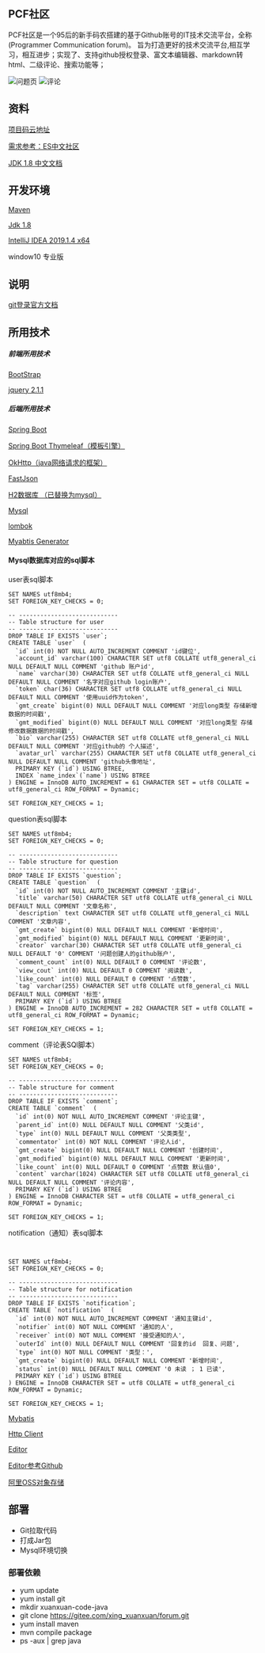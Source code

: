 ## PCF社区
PCF社区是一个95后的新手码农搭建的基于Github账号的IT技术交流平台，全称 (Programmer Communication forum)。
旨为打造更好的技术交流平台,相互学习，相互进步；实现了、支持github授权登录、富文本编辑器、markdown转html、二级评论、搜索功能等；

![问题页](https://img-blog.csdnimg.cn/20200526145111151.png?x-oss-process=image/watermark,type_ZmFuZ3poZW5naGVpdGk,shadow_10,text_aHR0cHM6Ly9ibG9nLmNzZG4ubmV0L3FxNzc5MjQ3MjU3,size_16,color_FFFFFF,t_70)
![评论](https://img-blog.csdnimg.cn/20200528113222922.png?x-oss-process=image/watermark,type_ZmFuZ3poZW5naGVpdGk,shadow_10,text_aHR0cHM6Ly9ibG9nLmNzZG4ubmV0L3FxNzc5MjQ3MjU3,size_16,color_FFFFFF,t_70)
## 资料
[项目码云地址](https://gitee.com/xing_xuanxuan/forum)

[需求参考：ES中文社区](https://elasticsearch.cn/)

[JDK 1.8 中文文档](http://www.matools.com/api/java8)
## 开发环境
[Maven](https://maven.apache.org/)

[Jdk 1.8](https://www.oracle.com/java/technologies/javase-downloads.html)

[IntelliJ IDEA 2019.1.4 x64]( https://www.jetbrains.com/ )

window10 专业版


## 说明
[git登录官方文档](https://developer.github.com/apps/building-oauth-apps/creating-an-oauth-app/)
## 所用技术
##### 前端所用技术
[BootStrap](https://www.bootcss.com/)

[jquery 2.1.1](https://cdn.staticfile.org/jquery/2.1.1/jquery.min.js)
##### 后端所用技术

[Spring Boot](https://spring.io/projects/spring-boot)

[Spring Boot Thymeleaf（模板引擎）](https://www.thymeleaf.org/index.html)

[OkHttp（java网络请求的框架）](https://square.github.io/okhttp/)

[FastJson](https://github.com/alibaba/fastjson)

[H2数据库 （已替换为mysql）](http://www.h2database.com/html/main.html)

[Mysql](https://www.mysql.com/)

[lombok](https://projectlombok.org/)

[Myabtis Generator](http://mybatis.org/generator/quickstart.html)

####  Mysql数据库对应的sql脚本

user表sql脚本
```mysql
SET NAMES utf8mb4;
SET FOREIGN_KEY_CHECKS = 0;

-- ----------------------------
-- Table structure for user
-- ----------------------------
DROP TABLE IF EXISTS `user`;
CREATE TABLE `user`  (
  `id` int(0) NOT NULL AUTO_INCREMENT COMMENT 'id键位',
  `account_id` varchar(100) CHARACTER SET utf8 COLLATE utf8_general_ci NULL DEFAULT NULL COMMENT 'github 账户id',
  `name` varchar(30) CHARACTER SET utf8 COLLATE utf8_general_ci NULL DEFAULT NULL COMMENT '名字对应github login账户',
  `token` char(36) CHARACTER SET utf8 COLLATE utf8_general_ci NULL DEFAULT NULL COMMENT '使用uuid作为token',
  `gmt_create` bigint(0) NULL DEFAULT NULL COMMENT '对应long类型 存储新增数据的时间戳',
  `gmt_modified` bigint(0) NULL DEFAULT NULL COMMENT '对应long类型 存储修改数据数据的时间戳',
  `bio` varchar(255) CHARACTER SET utf8 COLLATE utf8_general_ci NULL DEFAULT NULL COMMENT '对应github的 个人描述',
  `avatar_url` varchar(255) CHARACTER SET utf8 COLLATE utf8_general_ci NULL DEFAULT NULL COMMENT 'github头像地址',
  PRIMARY KEY (`id`) USING BTREE,
  INDEX `name_index`(`name`) USING BTREE
) ENGINE = InnoDB AUTO_INCREMENT = 61 CHARACTER SET = utf8 COLLATE = utf8_general_ci ROW_FORMAT = Dynamic;

SET FOREIGN_KEY_CHECKS = 1;
```

question表sql脚本
```mysql
SET NAMES utf8mb4;
SET FOREIGN_KEY_CHECKS = 0;

-- ----------------------------
-- Table structure for question
-- ----------------------------
DROP TABLE IF EXISTS `question`;
CREATE TABLE `question`  (
  `id` int(0) NOT NULL AUTO_INCREMENT COMMENT '主键id',
  `title` varchar(50) CHARACTER SET utf8 COLLATE utf8_general_ci NULL DEFAULT NULL COMMENT '文章名称',
  `description` text CHARACTER SET utf8 COLLATE utf8_general_ci NULL COMMENT '文章内容',
  `gmt_create` bigint(0) NULL DEFAULT NULL COMMENT '新增时间',
  `gmt_modified` bigint(0) NULL DEFAULT NULL COMMENT '更新时间',
  `creator` varchar(30) CHARACTER SET utf8 COLLATE utf8_general_ci NULL DEFAULT '0' COMMENT '问题创建人的github账户',
  `comment_count` int(0) NULL DEFAULT 0 COMMENT '评论数',
  `view_cout` int(0) NULL DEFAULT 0 COMMENT '阅读数',
  `like_count` int(0) NULL DEFAULT 0 COMMENT '点赞数',
  `tag` varchar(255) CHARACTER SET utf8 COLLATE utf8_general_ci NULL DEFAULT NULL COMMENT '标签',
  PRIMARY KEY (`id`) USING BTREE
) ENGINE = InnoDB AUTO_INCREMENT = 282 CHARACTER SET = utf8 COLLATE = utf8_general_ci ROW_FORMAT = Dynamic;

SET FOREIGN_KEY_CHECKS = 1;
```
comment（评论表SQl脚本）
```mysql
SET NAMES utf8mb4;
SET FOREIGN_KEY_CHECKS = 0;

-- ----------------------------
-- Table structure for comment
-- ----------------------------
DROP TABLE IF EXISTS `comment`;
CREATE TABLE `comment`  (
  `id` int(0) NOT NULL AUTO_INCREMENT COMMENT '评论主键',
  `parent_id` int(0) NULL DEFAULT NULL COMMENT '父类id',
  `type` int(0) NULL DEFAULT NULL COMMENT '父类类型',
  `commentator` int(0) NOT NULL COMMENT '评论人id',
  `gmt_create` bigint(0) NULL DEFAULT NULL COMMENT '创建时间',
  `gmt_modified` bigint(0) NULL DEFAULT NULL COMMENT '更新时间',
  `like_count` int(0) NULL DEFAULT 0 COMMENT '点赞数 默认值0',
  `content` varchar(1024) CHARACTER SET utf8 COLLATE utf8_general_ci NULL DEFAULT NULL COMMENT '评论内容',
  PRIMARY KEY (`id`) USING BTREE
) ENGINE = InnoDB CHARACTER SET = utf8 COLLATE = utf8_general_ci ROW_FORMAT = Dynamic;

SET FOREIGN_KEY_CHECKS = 1;

```
notification（通知）表sql脚本
```mysql


SET NAMES utf8mb4;
SET FOREIGN_KEY_CHECKS = 0;

-- ----------------------------
-- Table structure for notification
-- ----------------------------
DROP TABLE IF EXISTS `notification`;
CREATE TABLE `notification`  (
  `id` int(0) NOT NULL AUTO_INCREMENT COMMENT '通知主键id',
  `notifier` int(0) NOT NULL COMMENT '通知的人',
  `receiver` int(0) NOT NULL COMMENT '接受通知的人',
  `outerId` int(0) NULL DEFAULT NULL COMMENT '回复的id  回复、问题',
  `type` int(0) NOT NULL COMMENT '类型：',
  `gmt_create` bigint(0) NULL DEFAULT NULL COMMENT '新增时间',
  `status` int(0) NULL DEFAULT NULL COMMENT '0 未读 ； 1 已读',
  PRIMARY KEY (`id`) USING BTREE
) ENGINE = InnoDB CHARACTER SET = utf8 COLLATE = utf8_general_ci ROW_FORMAT = Dynamic;

SET FOREIGN_KEY_CHECKS = 1;

```
[Mybatis](https://blog.mybatis.org/)

[Http Client](http://hc.apache.org/)

[Editor](http://editor.md.ipandao.com/)

[Editor参考Github](https://github.com/pandao/editor.md)

[阿里OSS对象存储](https://help.aliyun.com/product/31815.html)

## 部署
- Git拉取代码
- 打成Jar包
- Mysql环境切换
### 部署依赖
- yum update
- yum install git
- mkdir xuanxuan-code-java
- git clone https://gitee.com/xing_xuanxuan/forum.git
- yum install maven
- mvn compile package
- ps -aux | grep java
